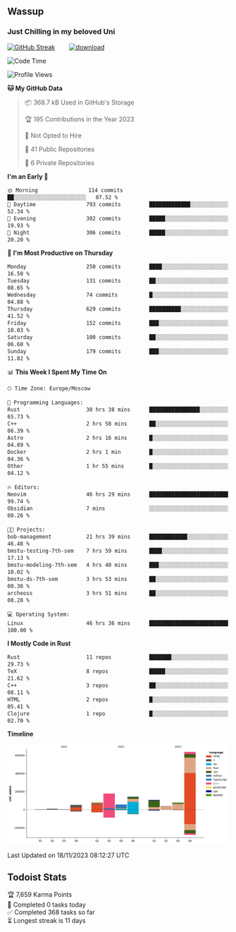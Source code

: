 ## Wassup 
### Just Chilling in my beloved Uni 

<!--
-->

[![GitHub Streak](http://github-readme-streak-stats.herokuapp.com?user=archeoss&theme=shades-of-purple&hide_border=true&date_format=j%20M%5B%20Y%5D)](https://git.io/streak-stats)&nbsp;&nbsp;&nbsp;&nbsp;&nbsp;&nbsp;&nbsp;&nbsp;[![download](https://user-images.githubusercontent.com/68448737/147796309-d8b65b1d-4dde-40d9-b03a-2b42aaa6cd43.jpeg)
](http://bmstu.ru/)

<!--START_SECTION:waka-->
![Code Time](http://img.shields.io/badge/Code%20Time-2%2C068%20hrs%2018%20mins-blue)

![Profile Views](http://img.shields.io/badge/Profile%20Views-0-blue)

**🐱 My GitHub Data** 

> 📦 368.7 kB Used in GitHub's Storage 
 > 
> 🏆 195 Contributions in the Year 2023
 > 
> 🚫 Not Opted to Hire
 > 
> 📜 41 Public Repositories 
 > 
> 🔑 6 Private Repositories 
 > 
**I'm an Early 🐤** 

```text
🌞 Morning                114 commits         ██░░░░░░░░░░░░░░░░░░░░░░░   07.52 % 
🌆 Daytime                793 commits         █████████████░░░░░░░░░░░░   52.34 % 
🌃 Evening                302 commits         █████░░░░░░░░░░░░░░░░░░░░   19.93 % 
🌙 Night                  306 commits         █████░░░░░░░░░░░░░░░░░░░░   20.20 % 
```
📅 **I'm Most Productive on Thursday** 

```text
Monday                   250 commits         ████░░░░░░░░░░░░░░░░░░░░░   16.50 % 
Tuesday                  131 commits         ██░░░░░░░░░░░░░░░░░░░░░░░   08.65 % 
Wednesday                74 commits          █░░░░░░░░░░░░░░░░░░░░░░░░   04.88 % 
Thursday                 629 commits         ██████████░░░░░░░░░░░░░░░   41.52 % 
Friday                   152 commits         ███░░░░░░░░░░░░░░░░░░░░░░   10.03 % 
Saturday                 100 commits         ██░░░░░░░░░░░░░░░░░░░░░░░   06.60 % 
Sunday                   179 commits         ███░░░░░░░░░░░░░░░░░░░░░░   11.82 % 
```


📊 **This Week I Spent My Time On** 

```text
🕑︎ Time Zone: Europe/Moscow

💬 Programming Languages: 
Rust                     30 hrs 38 mins      ████████████████░░░░░░░░░   65.73 % 
C++                      2 hrs 58 mins       ██░░░░░░░░░░░░░░░░░░░░░░░   06.39 % 
Astro                    2 hrs 16 mins       █░░░░░░░░░░░░░░░░░░░░░░░░   04.89 % 
Docker                   2 hrs 1 min         █░░░░░░░░░░░░░░░░░░░░░░░░   04.36 % 
Other                    1 hr 55 mins        █░░░░░░░░░░░░░░░░░░░░░░░░   04.12 % 

🔥 Editors: 
Neovim                   46 hrs 29 mins      █████████████████████████   99.74 % 
Obsidian                 7 mins              ░░░░░░░░░░░░░░░░░░░░░░░░░   00.26 % 

🐱‍💻 Projects: 
bob-management           21 hrs 39 mins      ████████████░░░░░░░░░░░░░   46.48 % 
bmstu-testing-7th-sem    7 hrs 59 mins       ████░░░░░░░░░░░░░░░░░░░░░   17.13 % 
bmstu-modeling-7th-sem   4 hrs 40 mins       ███░░░░░░░░░░░░░░░░░░░░░░   10.02 % 
bmstu-ds-7th-sem         3 hrs 53 mins       ██░░░░░░░░░░░░░░░░░░░░░░░   08.36 % 
archeoss                 3 hrs 51 mins       ██░░░░░░░░░░░░░░░░░░░░░░░   08.28 % 

💻 Operating System: 
Linux                    46 hrs 36 mins      █████████████████████████   100.00 % 
```

**I Mostly Code in Rust** 

```text
Rust                     11 repos            ███████░░░░░░░░░░░░░░░░░░   29.73 % 
TeX                      8 repos             █████░░░░░░░░░░░░░░░░░░░░   21.62 % 
C++                      3 repos             ██░░░░░░░░░░░░░░░░░░░░░░░   08.11 % 
HTML                     2 repos             █░░░░░░░░░░░░░░░░░░░░░░░░   05.41 % 
Clojure                  1 repo              █░░░░░░░░░░░░░░░░░░░░░░░░   02.70 % 
```



**Timeline**

![Lines of Code chart](https://raw.githubusercontent.com/archeoss/archeoss/master/assets/bar_graph.png)


 Last Updated on 18/11/2023 08:12:27 UTC
<!--END_SECTION:waka-->

## Todoist Stats

<!-- TODO-IST:START -->
🏆  7,659 Karma Points           
🌸  Completed 0 tasks today           
✅  Completed 368 tasks so far           
⏳  Longest streak is 11 days
<!-- TODO-IST:END -->
